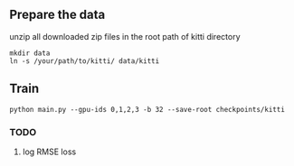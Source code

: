 ## Prepare the data
unzip all downloaded zip files in the root path of kitti directory
```
mkdir data
ln -s /your/path/to/kitti/ data/kitti
```

## Train
```
python main.py --gpu-ids 0,1,2,3 -b 32 --save-root checkpoints/kitti
```

### TODO
1. log RMSE loss
